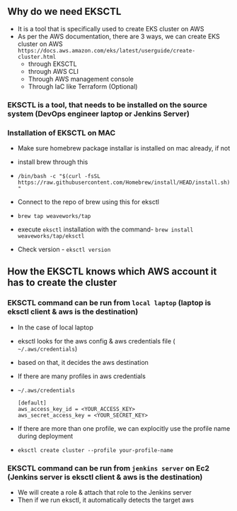 ## Why do we need EKSCTL

- It is a tool that is specifically used to create EKS cluster on AWS
- As per the AWS documentation, there are 3 ways, we can create EKS cluster on AWS `https://docs.aws.amazon.com/eks/latest/userguide/create-cluster.html`
    - through EKSCTL
    - through AWS CLI
    - Through AWS management console
    - Through IaC like Terraform (Optional)

### EKSCTL is a tool, that needs to be installed on the source system (DevOps engineer laptop or Jenkins Server)

### Installation of EKSCTL on MAC  
- Make sure homebrew package installar is installed on mac already, if not
- install brew through this
- `/bin/bash -c "$(curl -fsSL https://raw.githubusercontent.com/Homebrew/install/HEAD/install.sh)"`

- Connect to the repo of brew using this for eksctl
- `brew tap weaveworks/tap`

- execute `eksctl` installation with the command- `brew install weaveworks/tap/eksctl`

- Check version - `eksctl version`


## How the EKSCTL knows which AWS account it has to create the cluster

### EKSCTL command can be run from `local laptop` (laptop is eksctl client & aws is the destination)

- In the case of local laptop
- eksctl looks for the aws config & aws credentials file (` ~/.aws/credentials`)
- based on that, it decides the aws destination
- If there are many profiles in aws credentials

- `~/.aws/credentials`
    ```
    [default]
    aws_access_key_id = <YOUR_ACCESS_KEY>
    aws_secret_access_key = <YOUR_SECRET_KEY>
    ```

- If there are more than one profile, we can explocitly use the profile name during deployment
- `eksctl create cluster --profile your-profile-name`

### EKSCTL command can be run from `jenkins server` on Ec2 (Jenkins server is eksctl client & aws is the destination)
- We will create a role & attach that role to the Jenkins server
- Then if we run eksctl, it automatically detects the target aws

